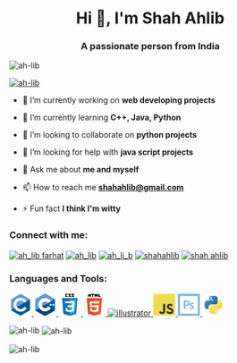 <!---
Ah-lib/Ah-lib is a ✨ special ✨ repository because its `README.md` (this file) appears on your GitHub profile.
You can click the Preview link to take a look at your changes.
--->
<h1 align="center">Hi 👋, I'm Shah Ahlib</h1>
<h3 align="center">A passionate person from India</h3>

<p align="left"> <img src="https://komarev.com/ghpvc/?username=ah-lib&label=Profile%20views&color=0e75b6&style=flat" alt="ah-lib" /> </p>

<p align="left"> <a href="https://github.com/ryo-ma/github-profile-trophy"><img src="https://github-profile-trophy.vercel.app/?username=ah-lib" alt="ah-lib" /></a> </p>

- 🔭 I’m currently working on **web developing projects**

- 🌱 I’m currently learning **C++, Java, Python**

- 👯 I’m looking to collaborate on **python projects**

- 🤝 I’m looking for help with **java script projects**

- 💬 Ask me about **me and myself**

- 📫 How to reach me **shahahlib@gmail.com**

- ⚡ Fun fact **I think I'm witty**

<h3 align="left">Connect with me:</h3>
<p align="left">
<a href="https://linkedin.com/in/ah_lib farhat" target="blank"><img align="center" src="https://raw.githubusercontent.com/rahuldkjain/github-profile-readme-generator/master/src/images/icons/Social/linked-in-alt.svg" alt="ah_lib farhat" height="30" width="40" /></a>
<a href="https://fb.com/ah_lib" target="blank"><img align="center" src="https://raw.githubusercontent.com/rahuldkjain/github-profile-readme-generator/master/src/images/icons/Social/facebook.svg" alt="ah_lib" height="30" width="40" /></a>
<a href="https://instagram.com/ah_li_b" target="blank"><img align="center" src="https://raw.githubusercontent.com/rahuldkjain/github-profile-readme-generator/master/src/images/icons/Social/instagram.svg" alt="ah_li_b" height="30" width="40" /></a>
<a href="https://www.hackerrank.com/shahahlib" target="blank"><img align="center" src="https://raw.githubusercontent.com/rahuldkjain/github-profile-readme-generator/master/src/images/icons/Social/hackerrank.svg" alt="shahahlib" height="30" width="40" /></a>
<a href="https://www.hackerearth.com/shah ahlib" target="blank"><img align="center" src="https://raw.githubusercontent.com/rahuldkjain/github-profile-readme-generator/master/src/images/icons/Social/hackerearth.svg" alt="shah ahlib" height="30" width="40" /></a>
</p>

<h3 align="left">Languages and Tools:</h3>
<p align="left"> <a href="https://www.cprogramming.com/" target="_blank" rel="noreferrer"> <img src="https://raw.githubusercontent.com/devicons/devicon/master/icons/c/c-original.svg" alt="c" width="40" height="40"/> </a> <a href="https://www.w3schools.com/cpp/" target="_blank" rel="noreferrer"> <img src="https://raw.githubusercontent.com/devicons/devicon/master/icons/cplusplus/cplusplus-original.svg" alt="cplusplus" width="40" height="40"/> </a> <a href="https://www.w3schools.com/css/" target="_blank" rel="noreferrer"> <img src="https://raw.githubusercontent.com/devicons/devicon/master/icons/css3/css3-original-wordmark.svg" alt="css3" width="40" height="40"/> </a> <a href="https://www.w3.org/html/" target="_blank" rel="noreferrer"> <img src="https://raw.githubusercontent.com/devicons/devicon/master/icons/html5/html5-original-wordmark.svg" alt="html5" width="40" height="40"/> </a> <a href="https://www.adobe.com/in/products/illustrator.html" target="_blank" rel="noreferrer"> <img src="https://www.vectorlogo.zone/logos/adobe_illustrator/adobe_illustrator-icon.svg" alt="illustrator" width="40" height="40"/> </a> <a href="https://developer.mozilla.org/en-US/docs/Web/JavaScript" target="_blank" rel="noreferrer"> <img src="https://raw.githubusercontent.com/devicons/devicon/master/icons/javascript/javascript-original.svg" alt="javascript" width="40" height="40"/> </a> <a href="https://www.photoshop.com/en" target="_blank" rel="noreferrer"> <img src="https://raw.githubusercontent.com/devicons/devicon/master/icons/photoshop/photoshop-line.svg" alt="photoshop" width="40" height="40"/> </a> <a href="https://www.python.org" target="_blank" rel="noreferrer"> <img src="https://raw.githubusercontent.com/devicons/devicon/master/icons/python/python-original.svg" alt="python" width="40" height="40"/> </a> </p>

<p><img align="left" src="https://github-readme-stats.vercel.app/api/top-langs?username=ah-lib&show_icons=true&locale=en&layout=compact" alt="ah-lib" /></p>

<p>&nbsp;<img align="center" src="https://github-readme-stats.vercel.app/api?username=ah-lib&show_icons=true&locale=en" alt="ah-lib" /></p>

<p><img align="center" src="https://github-readme-streak-stats.herokuapp.com/?user=ah-lib&" alt="ah-lib" /></p>
